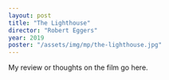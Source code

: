 ```yaml
---
layout: post
title: "The Lighthouse"
director: "Robert Eggers"
year: 2019
poster: "/assets/img/mp/the-lighthouse.jpg"
---
```


My review or thoughts on the film go here.
